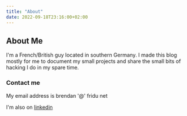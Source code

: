 ```yaml
---
title: "About"
date: 2022-09-18T23:16:00+02:00
---
```


## About Me

I'm a French/British guy located in southern Germany. I made this blog mostly for me to document my small projects and share the small bits of hacking I do in my spare time.

### Contact me

My email address is brendan '@' fridu <dot> net

I'm also on [linkedin](https://www.linkedin.com/in/brendan-le-foll-14840637/)

